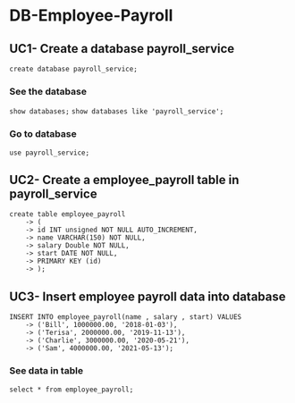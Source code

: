 # DB-Employee-Payroll
## UC1- Create a database payroll_service
`create database payroll_service;`
### See the database
`show databases;`
`show databases like 'payroll_service';`
### Go to database
`use payroll_service;`
## UC2- Create a employee_payroll table in payroll_service
```
create table employee_payroll
    -> (
    -> id INT unsigned NOT NULL AUTO_INCREMENT,
    -> name VARCHAR(150) NOT NULL,
    -> salary Double NOT NULL,
    -> start DATE NOT NULL,
    -> PRIMARY KEY (id)
    -> );
```
## UC3- Insert employee payroll data into database
```
INSERT INTO employee_payroll(name , salary , start) VALUES
    -> ('Bill', 1000000.00, '2018-01-03'),
    -> ('Terisa', 2000000.00, '2019-11-13'),
    -> ('Charlie', 3000000.00, '2020-05-21'),
    -> ('Sam', 4000000.00, '2021-05-13');
```
### See data in table
`select * from employee_payroll;`
